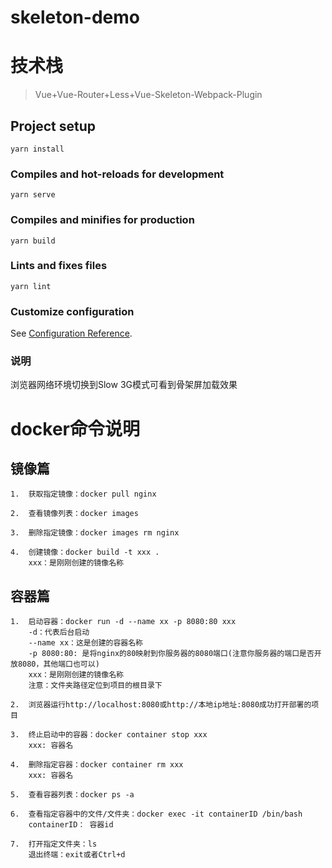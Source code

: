 # skeleton-demo

# 技术栈

> Vue+Vue-Router+Less+Vue-Skeleton-Webpack-Plugin 

## Project setup
```
yarn install
```

### Compiles and hot-reloads for development
```
yarn serve
```

### Compiles and minifies for production
```
yarn build
```

### Lints and fixes files
```
yarn lint
```

### Customize configuration
See [Configuration Reference](https://cli.vuejs.org/config/).


### 说明
浏览器网络环境切换到Slow 3G模式可看到骨架屏加载效果




# docker命令说明

## 镜像篇
```
1.  获取指定镜像：docker pull nginx

2.  查看镜像列表：docker images 

3.  删除指定镜像：docker images rm nginx

4.  创建镜像：docker build -t xxx .
    xxx：是刚刚创建的镜像名称
```

## 容器篇
```
1.  启动容器：docker run -d --name xx -p 8080:80 xxx
    -d：代表后台启动
    --name xx：这是创建的容器名称
    -p 8080:80: 是将nginx的80映射到你服务器的8080端口(注意你服务器的端口是否开放8080，其他端口也可以)
    xxx：是刚刚创建的镜像名称
    注意：文件夹路径定位到项目的根目录下

2.  浏览器运行http://localhost:8080或http://本地ip地址:8080成功打开部署的项目

3.  终止启动中的容器：docker container stop xxx
    xxx: 容器名

4.  删除指定容器：docker container rm xxx
    xxx: 容器名

5.  查看容器列表：docker ps -a

6.  查看指定容器中的文件/文件夹：docker exec -it containerID /bin/bash
    containerID： 容器id

7.  打开指定文件夹：ls
    退出终端：exit或者Ctrl+d
```
